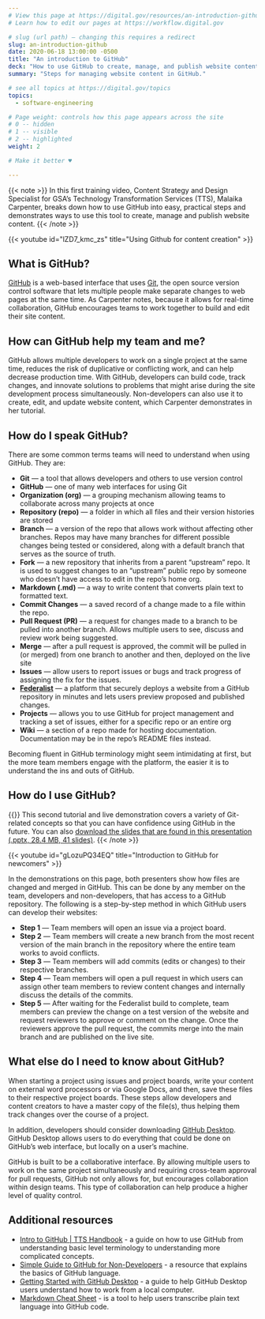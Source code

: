 ```yaml
---
# View this page at https://digital.gov/resources/an-introduction-github
# Learn how to edit our pages at https://workflow.digital.gov

# slug (url path) — changing this requires a redirect
slug: an-introduction-github
date: 2020-06-18 13:00:00 -0500
title: "An introduction to GitHub"
deck: "How to use GitHub to create, manage, and publish website content."
summary: "Steps for managing website content in GitHub."

# see all topics at https://digital.gov/topics
topics:
  - software-engineering

# Page weight: controls how this page appears across the site
# 0 -- hidden
# 1 -- visible
# 2 -- highlighted
weight: 2

# Make it better ♥

---
```


{{< note >}}
In this first training video, Content Strategy and Design Specialist for GSA’s Technology Transformation Services (TTS), Malaika Carpenter, breaks down how to use GitHub into easy, practical steps and demonstrates ways to use this tool to create, manage and publish website content.
{{< /note >}}

{{< youtube id="lZD7_kmc_zs" title="Using Github for content creation" >}}

## What is GitHub?

[GitHub](https://github.com/) is a web-based interface that uses [Git](https://git-scm.com/), the open source version control software that lets multiple people make separate changes to web pages at the same time. As Carpenter notes, because it allows for real-time collaboration, GitHub encourages teams to work together to build and edit their site content.

## How can GitHub help my team and me?

GitHub allows multiple developers to work on a single project at the same time, reduces the risk of duplicative or conflicting work, and can help decrease production time. With GitHub, developers can build code, track changes, and innovate solutions to problems that might arise during the site development process simultaneously. Non-developers can also use it to create, edit, and update website content, which Carpenter demonstrates in her tutorial.

## How do I speak GitHub?

There are some common terms teams will need to understand when using GitHub. They are:

- **Git** &mdash; a tool that allows developers and others to use version control
- **GitHub** &mdash; one of many web interfaces for using Git
- **Organization (org)** &mdash; a grouping mechanism allowing teams to collaborate across many projects at once
- **Repository (repo)** &mdash; a folder in which all files and their version histories are stored
- **Branch** &mdash; a version of the repo that allows work without affecting other branches. Repos may have many branches for different possible changes being tested or considered, along with a default branch that serves as the source of truth.
- **Fork** &mdash; a new repository that inherits from a parent “upstream” repo. It is used to suggest changes to an “upstream” public repo by someone who doesn’t have access to edit in the repo’s home org.
- **Markdown (.md)** &mdash; a way to write content that converts plain text to formatted text.
- **Commit Changes** &mdash; a saved record of a change made to a file within the repo.
- **Pull Request (PR)** &mdash; a request for changes made to a branch to be pulled into another branch. Allows multiple users to see, discuss and review work being suggested.
- **Merge** &mdash; after a pull request is approved, the commit will be pulled in (or merged) from one branch to another and then, deployed on the live site
- **Issues** &mdash; allow users to report issues or bugs and track progress of assigning the fix for the issues.
- **[Federalist](https://federalist.18f.gov/features/)** &mdash; a platform that securely deploys a website from a GitHub repository in minutes and lets users preview proposed and published changes.
- **Projects** &mdash; allows you to use GitHub for project management and tracking a set of issues, either for a specific repo or an entire org
- **Wiki** &mdash; a section of a repo made for hosting documentation. Documentation may be in the repo’s README files instead.

Becoming fluent in GitHub terminology might seem intimidating at first, but the more team members engage with the platform, the easier it is to understand the ins and outs of GitHub.

## How do I use GitHub?

{{<note>}}
This second tutorial and live demonstration covers a variety of Git-related concepts so that you can have confidence using GitHub in the future. You can also [download the slides that are found in this presentation (.pptx, 28.4 MB, 41 slides)](https://s3.amazonaws.com/digitalgov/static/07-25-2023-github-basics-final.pptx).
{{< /note >}}

{{< youtube id="gLozuPQ34EQ" title="Introduction to GitHub for newcomers" >}}

In the demonstrations on this page, both presenters show how files are changed and merged in GitHub. This can be done by any member on the team, developers and non-developers, that has access to a GitHub repository. The following is a step-by-step method in which GitHub users can develop their websites:

- **Step 1** &mdash; Team members will open an issue via a project board.
- **Step 2** &mdash; Team members will create a new branch from the most recent version of the main branch in the repository where the entire team works to avoid conflicts.
- **Step 3** &mdash; Team members will add commits (edits or changes) to their respective branches.
- **Step 4** &mdash; Team members will open a pull request in which users can assign other team members to review content changes and internally discuss the details of the commits.
- **Step 5** &mdash; After waiting for the Federalist build to complete, team members can preview the change on a test version of the website and request reviewers to approve or comment on the change. Once the reviewers approve the pull request, the commits merge into the main branch and are published on the live site.

## What else do I need to know about GitHub?

When starting a project using issues and project boards, write your content on external word processors or via Google Docs, and then, save these files to their respective project boards. These steps allow developers and content creators to have a master copy of the file(s), thus helping them track changes over the course of a project.

In addition, developers should consider downloading [GitHub Desktop](https://desktop.github.com/). GitHub Desktop allows users to do everything that could be done on GitHub’s web interface, but locally on a user’s machine.

GitHub is built to be a collaborative interface. By allowing multiple users to work on the same project simultaneously and requiring cross-team approval for pull requests, GitHub not only allows for, but encourages collaboration within design teams. This type of collaboration can help produce a higher level of quality control.

## Additional resources

- [Intro to GitHub | TTS Handbook](https://handbook.tts.gsa.gov/intro-to-github/) - a guide on how to use GitHub from understanding basic level terminology to understanding more complicated concepts.
- [Simple Guide to GitHub for Non-Developers](https://unito.io/blog/guide-to-github-for-project-managers/) - a resource that explains the basics of GitHub language.
- [Getting Started with GitHub Desktop](https://help.github.com/en/desktop/getting-started-with-github-desktop) - a guide to help GitHub Desktop users understand how to work from a local computer.
- [Markdown Cheat Sheet](https://www.markdownguide.org/cheat-sheet/) - is a tool to help users transcribe plain text language into GitHub code.
